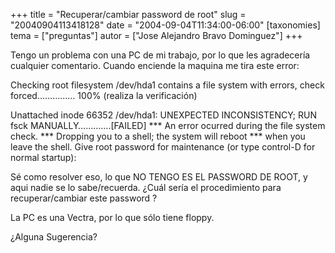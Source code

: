+++
title = "Recuperar/cambiar password de root"
slug = "20040904113418128"
date = "2004-09-04T11:34:00-06:00"
[taxonomies]
tema = ["preguntas"]
autor = ["Jose Alejandro Bravo Dominguez"]
+++

Tengo un problema con una PC de mi trabajo, por lo que les agradecería
cualquier comentario. Cuando enciende la maquina me tira este error:

Checking root filesystem /dev/hda1 contains a file system with errors,
check forced…………… 100% (realiza la verificación)

<!-- more -->
Unattached inode 66352 /dev/hda1: UNEXPECTED INCONSISTENCY; RUN fsck
MANUALLY………….\[FAILED\] \*\*\* An error ocurred during the file system
check. \*\*\* Dropping you to a shell; the system will reboot \*\*\*
when you leave the shell. Give root password for maintenance (or type
control-D for normal startup):

Sé como resolver eso, lo que NO TENGO ES EL PASSWORD DE ROOT, y aqui
nadie se lo sabe/recuerda. ¿Cuál sería el procedimiento para
recuperar/cambiar este password ?

La PC es una Vectra, por lo que sólo tiene floppy.

¿Alguna Sugerencia?
